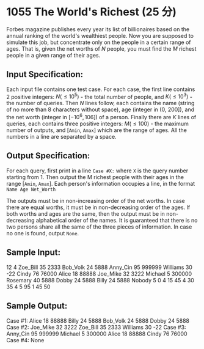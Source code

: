 # 1055 The World's Richest (25 分)

Forbes magazine publishes every year its list of billionaires based on the annual ranking of the world's wealthiest people. Now you are supposed to simulate this job, but concentrate only on the people in a certain range of ages. That is, given the net worths of $N$ people, you must find the $M$ richest people in a given range of their ages.

## Input Specification:
Each input file contains one test case. For each case, the first line contains 2 positive integers: $N (≤ 10^5)$ - the total number of people, and $K (≤ 10^3)$ - the number of queries. Then $N$ lines follow, each contains the name (string of no more than 8 characters without space), age (integer in (0, 200]), and the net worth (integer in $[−10^6, 10^​6]$) of a person. Finally there are $K$ lines of queries, each contains three positive integers: $M (≤ 100)$ - the maximum number of outputs, and [`Amin`, `Amax`] which are the range of ages. All the numbers in a line are separated by a space.

## Output Specification:
For each query, first print in a line `Case #X:` where `X` is the query number starting from 1. Then output the M richest people with their ages in the range [`Amin`, `Amax`]. Each person's information occupies a line, in the format
`Name Age Net_Worth`

The outputs must be in non-increasing order of the net worths. In case there are equal worths, it must be in non-decreasing order of the ages. If both worths and ages are the same, then the output must be in non-decreasing alphabetical order of the names. It is guaranteed that there is no two persons share all the same of the three pieces of information. In case no one is found, output `None`.

## Sample Input:
12 4
Zoe_Bill 35 2333
Bob_Volk 24 5888
Anny_Cin 95 999999
Williams 30 -22
Cindy 76 76000
Alice 18 88888
Joe_Mike 32 3222
Michael 5 300000
Rosemary 40 5888
Dobby 24 5888
Billy 24 5888
Nobody 5 0
4 15 45
4 30 35
4 5 95
1 45 50

## Sample Output:
Case #1:
Alice 18 88888
Billy 24 5888
Bob_Volk 24 5888
Dobby 24 5888
Case #2:
Joe_Mike 32 3222
Zoe_Bill 35 2333
Williams 30 -22
Case #3:
Anny_Cin 95 999999
Michael 5 300000
Alice 18 88888
Cindy 76 76000
Case #4:
None
